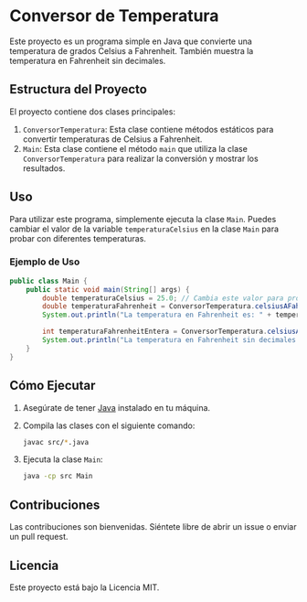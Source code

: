 # Conversor de Temperatura

Este proyecto es un programa simple en Java que convierte una temperatura de grados Celsius a Fahrenheit. También muestra la temperatura en Fahrenheit sin decimales.

## Estructura del Proyecto

El proyecto contiene dos clases principales:

1. `ConversorTemperatura`: Esta clase contiene métodos estáticos para convertir temperaturas de Celsius a Fahrenheit.
2. `Main`: Esta clase contiene el método `main` que utiliza la clase `ConversorTemperatura` para realizar la conversión y mostrar los resultados.

## Uso

Para utilizar este programa, simplemente ejecuta la clase `Main`. Puedes cambiar el valor de la variable `temperaturaCelsius` en la clase `Main` para probar con diferentes temperaturas.

### Ejemplo de Uso

```java
public class Main {
    public static void main(String[] args) {
        double temperaturaCelsius = 25.0; // Cambia este valor para probar con diferentes temperaturas
        double temperaturaFahrenheit = ConversorTemperatura.celsiusAFahrenheit(temperaturaCelsius);
        System.out.println("La temperatura en Fahrenheit es: " + temperaturaFahrenheit);

        int temperaturaFahrenheitEntera = ConversorTemperatura.celsiusAFahrenheitEntero(temperaturaCelsius);
        System.out.println("La temperatura en Fahrenheit sin decimales es: " + temperaturaFahrenheitEntera);
    }
}
```

## Cómo Ejecutar

1. Asegúrate de tener [Java](https://www.oracle.com/java/technologies/javase-downloads.html) instalado en tu máquina.
2. Compila las clases con el siguiente comando:

    ```bash
    javac src/*.java
    ```
3. Ejecuta la clase `Main`:
    ```bash
    java -cp src Main
    ```

## Contribuciones

Las contribuciones son bienvenidas. Siéntete libre de abrir un issue o enviar un pull request.

## Licencia

Este proyecto está bajo la Licencia MIT.